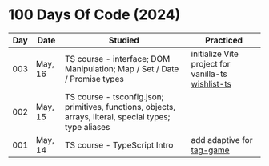 # 100 Days Of Code (2024)

| Day | Date | Studied | Practiced |
| --- | --- | --- | --- |
| 003 | May, 16 | TS course - interface; DOM Manipulation; Map / Set / Date / Promise types | initialize Vite project for vanilla-ts [wishlist-ts](https://github.com/NatalieKalinkina/wishlist-ts) |
| 002 | May, 15 | TS course - tsconfig.json; primitives, functions, objects, arrays, literal, special types; type aliases|  |
| 001 | May, 14 | TS course - TypeScript Intro | add adaptive for [tag-game](https://github.com/NatalieKalinkina/tag-game) |
